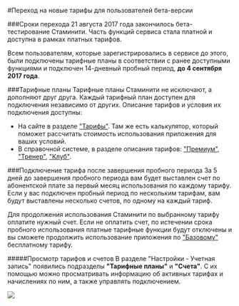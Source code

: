 #Переход на новые тарифы для пользователей бета-версии

###Cроки перехода
21 августа 2017 года закончилось бета-тестирование Стаминити. 
Часть функций сервиса стала платной и доступна в рамках платных тарифов.

Всем пользователям, которые зарегистрировались в сервисе до этого, были подключены тарифные планы в соответствии с ранее доступными функциями и подключен 14-дневный пробный период, **до 4 сентября 2017 года**. 


###Тарифные планы
Тарифные планы Стаминити не исключают, а дополняют друг друга. Каждый тарифный план доступен для подключения независимо от других.
Описание тарифов и условия их подключения доступны:
* На сайте в разделе ["Тарифы"](https://staminity.com/tariffs). Там же есть калькулятор, который поможет рассчитать стоимость использования приложения для ваших условий.
* В справочной системе, в разделе описания тарифов:  ["Премиум"](/tariffs/Premium.md),  ["Тренер"](/tariffs/Coach.md), ["Клуб"](/tariffs/Club.md).

###Подключение тарифа после завершения пробного периода
За 5 дней до завершения пробного периода вам будет выставлен счет по абонентской плате за первый месяц использования по каждому тарифу. Если у вас подключен пробный период по нескольким тарифам, вам будут выставлены несколько счетов, по одному на каждый тариф.

Для продолжения использования Стаминити по выбранному тарифу оплатите нужный счет. Если не оплатить счет, по истечении срока пробного использования платные тарифные функции будут отключены и вы сможете продолжить использование приложения по ["Базовому"](/tariffs/basic.md) бесплатному тарифу.

#####Просмотр тарифов и счетов
В разделе "Настройки - Учетная запись" появились подразделы **"Тарифные планы"** и **"Счета"**. С их помощью можно просматривать информацию об активных тарифах и начислениях по ним, а также управлять подключением. 

![](http://content.staminity.com/assets/images/tariffs/tariffs-and-bills.png)









